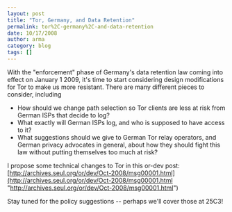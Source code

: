 ```yaml
---
layout: post
title: "Tor, Germany, and Data Retention"
permalink: tor%2C-germany%2C-and-data-retention
date: 10/17/2008
author: arma
category: blog
tags: []
---
```


With the "enforcement" phase of Germany's data retention law coming into effect on January 1 2009, it's time to start considering design modifications for Tor to make us more resistant. There are many different pieces to consider, including

- How should we change path selection so Tor clients are less at risk from German ISPs that decide to log?
- What exactly will German ISPs log, and who is supposed to have access to it?
- What suggestions should we give to German Tor relay operators, and German privacy advocates in general, about how they should fight this law without putting themselves too much at risk?

I propose some technical changes to Tor in this or-dev post:  
 [http://archives.seul.org/or/dev/Oct-2008/msg00001.html](http://archives.seul.org/or/dev/Oct-2008/msg00001.html "http://archives.seul.org/or/dev/Oct-2008/msg00001.html")

Stay tuned for the policy suggestions -- perhaps we'll cover those at 25C3!

